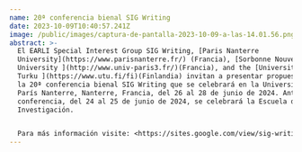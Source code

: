 ```yaml
---
name: 20ª conferencia bienal SIG Writing
date: 2023-10-09T10:40:57.241Z
image: /public/images/captura-de-pantalla-2023-10-09-a-las-14.01.56.png
abstract: >-
  El EARLI Special Interest Group SIG Writing, [Paris Nanterre
  University](https://www.parisnanterre.fr/) (Francia), [Sorbonne Nouvelle
  University ](http://www.univ-paris3.fr/)(Francia), and the [University of
  Turku ](https://www.utu.fi/fi)(Finlandia) invitan a presentar propuestas para
  la 20ª conferencia bienal SIG Writing que se celebrará en la Universidad de
  París Nanterre, Nanterre, Francia, del 26 al 28 de junio de 2024. Antes de la
  conferencia, del 24 al 25 de junio de 2024, se celebrará la Escuela de
  Investigación.


  Para más información visite: <https://sites.google.com/view/sig-writing-2024/conference-home?authuser=0>
---
```

